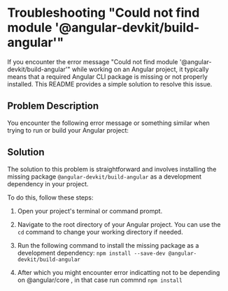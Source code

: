 # Troubleshooting "Could not find module '@angular-devkit/build-angular'"

If you encounter the error message "Could not find module '@angular-devkit/build-angular'" while working on an Angular project, it typically means that a required Angular CLI package is missing or not properly installed. This README provides a simple solution to resolve this issue.

## Problem Description

You encounter the following error message or something similar when trying to run or build your Angular project:


## Solution

The solution to this problem is straightforward and involves installing the missing package `@angular-devkit/build-angular` as a development dependency in your project.

To do this, follow these steps:

1. Open your project's terminal or command prompt.

2. Navigate to the root directory of your Angular project. You can use the `cd` command to change your working directory if needed.

3. Run the following command to install the missing package as a development dependency: `npm install --save-dev @angular-devkit/build-angular`

4. After which you might encounter error indicatting not to be depending on @angular/core , in that case run commnd `npm install`


